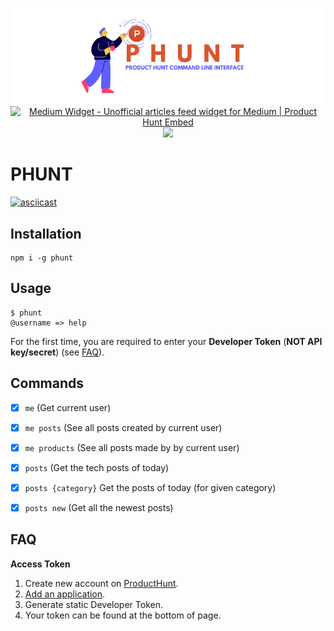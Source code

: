 <p align="center">
  <img alt="Phunt" src="assets/header.png"/>
  <a href="https://www.producthunt.com/posts/medium-widget-2?utm_source=badge-featured&utm_medium=badge&utm_souce=badge-medium-widget-2" target="_blank">
    <img src="https://api.producthunt.com/widgets/embed-image/v1/featured.svg?post_id=132189&theme=light" alt="Medium Widget - Unofficial articles feed widget for Medium | Product Hunt Embed" style="width: 250px; height: 54px;" width="250px" height="54px" />
  </a><br>
  <a href="https://github.com/vorpaljs/awesome-vorpal" target="_blank">
    <img src="https://awesome.re/mentioned-badge.svg">
  </a>
</p>

# PHUNT

[![asciicast](https://asciinema.org/a/33953.png)](https://asciinema.org/a/33953)

## Installation

```cli
npm i -g phunt
```


## Usage

```cli
$ phunt
@username => help
```

For the first time, you are required to enter your **Developer Token** (**NOT API key/secret**) (see [FAQ](#faq)).

## Commands

- [x] `me` (Get current user)
- [x] `me posts` (See all posts created by current user)
- [x] `me products` (See all posts made by by current user)
- [x] `posts` (Get the tech posts of today)
- [x] `posts {category}` Get the posts of today (for given category)
- [x] `posts new` (Get all the newest posts)


## FAQ

**Access Token**

1. Create new account on [ProductHunt](https://www.producthunt.com).
2. [Add an application](https://www.producthunt.com/v1/oauth/applications).
3. Generate static Developer Token.
4. Your token can be found at the bottom of page.
